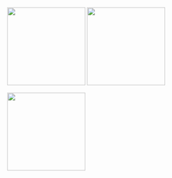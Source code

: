 #

<p>
<img src="https://github-readme-stats.vercel.app/api?username=jos3duardo&count_private=true&show_icons=true&theme=gruvbox" height="180em"/>
<img src="https://github-readme-stats.vercel.app/api/wakatime?username=jos3duardo&theme=gruvbox&hide_title=false&layout=default&langs_count=5&layout=compact" height="180em"/>
</p>



<img src="http://github-readme-streak-stats.herokuapp.com?user=jos3duardo&theme=dark&date_format=M%20j%5B%2C%20Y%5D&theme=gruvbox" height="180em"/>

